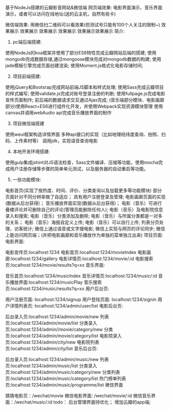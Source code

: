 基于NodeJs搭建的云瓣影音网站&微信端
网页端效果:
电影界面演示、音乐界面演示，或者可以访问在线地址(送的云主机，自然有些卡)

微信端效果:
用微信扫二维码可以看效果(但测试号只能有100个人关注的限制~)
效果展示  效果展示  效果展示
效果展示  效果展示效果展示
简介:

1. pc端后端搭建:

使用NodeJs的koa框架并使用了部分ES6特性完成云瓣网站后端的搭建;
使用mongodb完成数据存储,通过mongoose模块完成对mongodb数据的构建;
使用jade模板引擎完成页面创建渲染;
使用Moment.js格式化电影存储时间;

2. 项目前端搭建:

使用jQuery和Bootsrap完成网站前端JS脚本和样式处理;
使用Sass完成云瓣项目的样式编写;
使用validate.js完成对账号登录注册的判断;
使用fullpage.js完成电影宣传页面制作;
前后端的数据请求交互通过Ajax完成;
(音乐端部分模块、电影画廊部分)使用React+ES6进行组件化开发，并使用Webpack实现资源模块管理
使用canvas并调用webAudio api完成音乐播放界面的制作


3. 项目微信端搭建

使用weui框架构造详情界面
多种api接口的实现（比如地理经纬度查询、拍照、扫码、上传素材等）
调用jdk，实现语音查询电影


4. 本地开发环境搭建:

使用gulp集成jshint对JS语法检查，Sass文件编译、压缩等功能，使用mocha完成用户注册存储等步骤的简单单元测试，以及服务器的自动重启等功能。


5. 一些功能模块:


电影首页(实现了按热度、时间、评价、分类查询以及加载更多等功能模块)
部分页面针对不同分辨率做了自适应；
具有用户注册登录及管理;
电影画廊页面的实现(数据从后台获得)；
音乐播放界面实现(数据从后台获得)；
电影（音乐）可进行叠楼评论并可删除自己的评论(管理员能删除任何人);
电影（音乐）及电影院信息录入和搜索;
电影（音乐）分类添加及删除;
电影（音乐）与所属分类都是一对多的关系；
电影（音乐）海报自定义上传;
电影（音乐）可以自行上传;
列表分页处理，访客统计;
微信上通过语音或文字搜电影;
微信上实现与网页的评论同步;
微信上能访问网页端；(并把电影画廊和音乐播放作为单独的菜单独立出来)
项目页面:
电影界面:

电影宣传页:localhost:1234
电影首页:localhost:1234/movieIndex
电影画廊:localhost:1234/gallery
电影详情页:localhost:1234/movie/:id
电影搜索页:localhost:1234/movie/results?q=xx
音乐界面:

音乐首页:localhost:1234/musicIndex
音乐详情页:localhost:1234/music/:id
音乐播放界面:localhost:1234/musicPlay
音乐搜索页:localhost:1234/music/results?q=xx
用户后台页:

用户注册页面: localhost:1234/signup
用户登陆页面: localhost:1234/signin
用户详情列表页: localhost:1234/admin/user/list
电影后台页:

后台录入页:localhost:1234/admin/movie/new
列表页:localhost:1234/admin/movie/list
分类录入页:localhost:1234/admin//movie/category/new
分类页:localhost:1234/admin/movie/category/list
电影院录入页:localhost:1234/admin/city/new
电影院列表页:localhost:1234/admin/city/list
音乐后台页:

后台录入页:localhost:1234/admin/music/new
列表页:localhost:1234/admin/music/list
分类录入页:localhost:1234/admin/music/category/new
分类列表页:loclahost:1234/admin/music/category/list
热门榜单列表页:localhost:1234/admin/music/programme/list
微信界面

猜猜电影页：/wechat/movie
微信电影界面: /wechat/movie/:id
微信音乐界面：/wechat/music/:id
todo：
 后台管理界面待优化；
 增加云瓣的app端;
